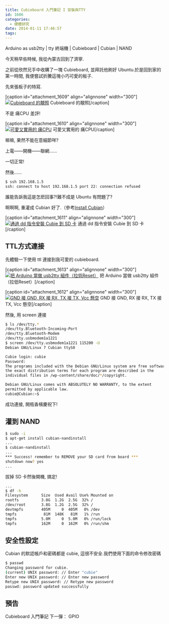 ```yaml
---
title: Cubieboard 入門筆記 I 安裝與TTY
id: 1606
categories:
  - 硬體研究
date: 2014-01-11 17:46:57
tags:
---
```


Arduino as usb2tty | tty 終端機 | Cubieboard | Cubian | NAND

今天稍早些時候, 我從內蒙古回到了濟寧.

之前從欣然兄手中收購了一塊 Cubieboard, 並拜託他刷好 Ubuntu.於是回到家的第一時間, 我便嘗試折騰這塊小巧可愛的板子.

先來張板子的特寫.

[caption id="attachment_1609" align="alignnone" width="300"][![Cubieboard 的靚照](/wp-content/uploads/2014/01/CIMG2470-300x225.jpg)](/wp-content/uploads/2014/01/CIMG2470-e1389433434671.jpg) Cubieboard 的靚照[/caption]

<!--more-->

不是 痛CPU 差評!

[caption id="attachment_1610" align="alignnone" width="300"][![可愛又實用的 痛CPU](/wp-content/uploads/2014/01/serious-300x195.jpg)](/wp-content/uploads/2014/01/serious.jpg) 可愛又實用的 痛CPU[/caption]

嘛嘛, 果然不能在意細節咩?

上電——開機——聯網……

一切正常!

然後……

```bash
$ ssh 192.168.1.5
ssh: connect to host 192.168.1.5 port 22: connection refused
```

誰能告訴我這是怎麽回事?!難不成是 Ubuntu 有問題了?

啊啊啊, 重灌成 Cubian 好了.（參考[Install Cubian](https://github.com/cubieplayer/cubian/wiki/Install-Cubian)）

[caption id="attachment_1611" align="alignnone" width="300"][![通過 dd 指令安裝 Cubie 到 SD 卡](/wp-content/uploads/2014/01/螢幕快照-2014-01-11-10.04.52-300x210.png)](/wp-content/uploads/2014/01/螢幕快照-2014-01-11-10.04.52-e1389433421151.png) 通過 dd 指令安裝 Cubie 到 SD 卡[/caption]

## TTL方式連接

先體驗一下使用 ttl 連接到我可愛的 cubieboard.

[caption id="attachment_1613" align="alignnone" width="300"][![把 Arduino 當做 usb2tty 組件（拉低Reset）](/wp-content/uploads/2014/01/CIMG2471-300x225.jpg)](/wp-content/uploads/2014/01/CIMG2471-e1389433363772.jpg) 把 Arduino 當做 usb2tty 組件（拉低Reset）[/caption]

[caption id="attachment_1612" align="alignnone" width="300"][![GND 接 GND, RX 接 RX, TX 接 TX, Vcc 懸空](/wp-content/uploads/2014/01/CIMG2469-e1389435395831-300x225.jpg)](/wp-content/uploads/2014/01/CIMG2469-e1389435395831.jpg) GND 接 GND, RX 接 RX, TX 接 TX, Vcc 懸空[/caption]

然後, 用 screen 連接

```bash
$ ls /dev/tty.*
/dev/tty.Bluetooth-Incoming-Port
/dev/tty.Bluetooth-Modem
/dev/tty.usbmodem1a1221
$ screen /dev/tty.usbmodem1a1221 115200 -U
Debian GNU/Linux 7 Cubian ttyS0

Cubie login: cubie
Password:
The programs included with the Debian GNU/Linux system are free software;
the exact distribution terms for each program are described in the
individual files in /wp-content/share/doc/*/copyright.

Debian GNU/Linux comes with ABSOLUTELY NO WARRANTY, to the extent
permitted by applicable law.
cubie@Cubian:~$
```

成功連接, 開瓶香檳慶祝下!

## 灌到 NAND

```bash
$ sudo -i
$ apt-get install cubian-nandinstall
...
$ cubian-nandinstall
...
*** Success! remember to REMOVE your SD card from board ***
shutdown now? yes
...
```

拔掉 SD 卡然後開機, 搞定!

```bash
...
$ df -h
Filesystem      Size  Used Avail Use% Mounted on
rootfs          3.8G  1.2G  2.5G  32% /
/dev/root       3.8G  1.2G  2.5G  32% /
devtmpfs        405M     0  405M   0% /dev
tmpfs            81M  148K   81M   1% /run
tmpfs           5.0M     0  5.0M   0% /run/lock
tmpfs           162M     0  162M   0% /run/shm
```

## 安全性設定

Cubian 的默認帳戶和密碼都是 cubie, 這很不安全.我們使用下面的命令修改密碼

```bash
$ passwd
Changing password for cubie.
(current) UNIX password: // Enter "cubie"
Enter new UNIX password: // Enter new password
Retype new UNIX password: // Retype new password
passwd: password updated successfully
```

## 預告

Cubieboard 入門筆記 下一彈： GPIO
